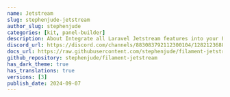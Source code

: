```yaml
---
name: Jetstream
slug: stephenjude-jetstream
author_slug: stephenjude
categories: [kit, panel-builder]
description: About Integrate all Laravel Jetstream features into your Filament application.
discord_url: https://discord.com/channels/883083792112300104/1282123688853901332
docs_url: https://raw.githubusercontent.com/stephenjude/filament-jetstream/main/README.md
github_repository: stephenjude/filament-jetstream
has_dark_theme: true
has_translations: true
versions: [3]
publish_date: 2024-09-07
---
```

